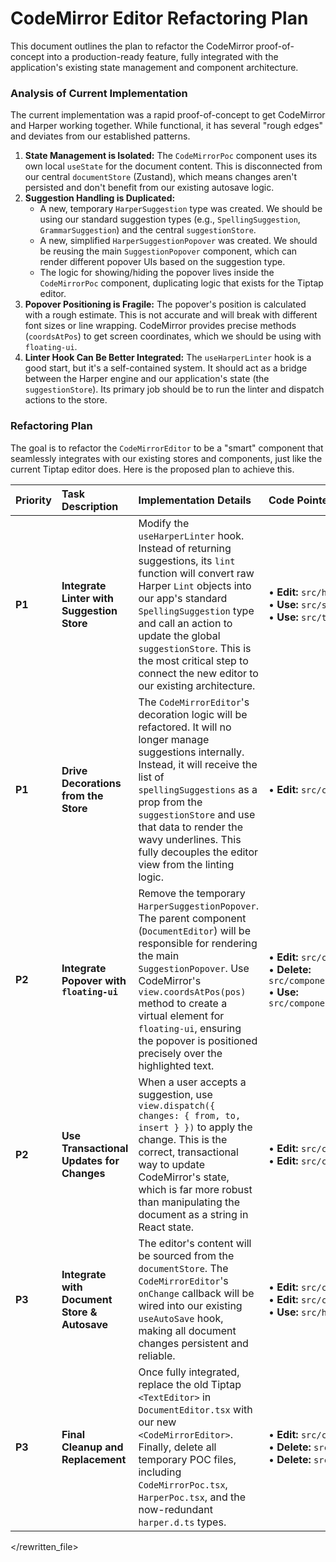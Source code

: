 # CodeMirror Editor Refactoring Plan

This document outlines the plan to refactor the CodeMirror proof-of-concept into a production-ready feature, fully integrated with the application's existing state management and component architecture.

### Analysis of Current Implementation

The current implementation was a rapid proof-of-concept to get CodeMirror and Harper working together. While functional, it has several "rough edges" and deviates from our established patterns.

1.  **State Management is Isolated:** The `CodeMirrorPoc` component uses its own local `useState` for the document content. This is disconnected from our central `documentStore` (Zustand), which means changes aren't persisted and don't benefit from our existing autosave logic.
2.  **Suggestion Handling is Duplicated:**
    *   A new, temporary `HarperSuggestion` type was created. We should be using our standard suggestion types (e.g., `SpellingSuggestion`, `GrammarSuggestion`) and the central `suggestionStore`.
    *   A new, simplified `HarperSuggestionPopover` was created. We should be reusing the main `SuggestionPopover` component, which can render different popover UIs based on the suggestion type.
    *   The logic for showing/hiding the popover lives inside the `CodeMirrorPoc` component, duplicating logic that exists for the Tiptap editor.
3.  **Popover Positioning is Fragile:** The popover's position is calculated with a rough estimate. This is not accurate and will break with different font sizes or line wrapping. CodeMirror provides precise methods (`coordsAtPos`) to get screen coordinates, which we should be using with `floating-ui`.
4.  **Linter Hook Can Be Better Integrated:** The `useHarperLinter` hook is a good start, but it's a self-contained system. It should act as a bridge between the Harper engine and our application's state (the `suggestionStore`). Its primary job should be to run the linter and dispatch actions to the store.

### Refactoring Plan

The goal is to refactor the `CodeMirrorEditor` to be a "smart" component that seamlessly integrates with our existing stores and components, just like the current Tiptap editor does. Here is the proposed plan to achieve this.

| Priority | Task Description                               | Implementation Details                                                                                                                                                                                                                                                                                                                          | Code Pointers                                                                                                                                                                    |
| :---     | :---                                           | :---                                                                                                                                                                                                                                                                                                                                            | :---                                                                                                                                                                             |
| **P1**   | **Integrate Linter with Suggestion Store**     | Modify the `useHarperLinter` hook. Instead of returning suggestions, its `lint` function will convert raw Harper `Lint` objects into our app's standard `SpellingSuggestion` type and call an action to update the global `suggestionStore`. This is the most critical step to connect the new editor to our existing architecture. | • **Edit:** `src/hooks/useHarperLinter.ts`<br/>• **Use:** `src/store/suggestion/suggestion.store.ts`<br/>• **Use:** `src/types/index.ts`                                    |
| **P1**   | **Drive Decorations from the Store**           | The `CodeMirrorEditor`'s decoration logic will be refactored. It will no longer manage suggestions internally. Instead, it will receive the list of `spellingSuggestions` as a prop from the `suggestionStore` and use that data to render the wavy underlines. This fully decouples the editor view from the linting logic.                 | • **Edit:** `src/components/editor/CodeMirrorEditor.tsx`                                                                                                                         |
| **P2**   | **Integrate Popover with `floating-ui`**       | Remove the temporary `HarperSuggestionPopover`. The parent component (`DocumentEditor`) will be responsible for rendering the main `SuggestionPopover`. Use CodeMirror's `view.coordsAtPos(pos)` method to create a virtual element for `floating-ui`, ensuring the popover is positioned precisely over the highlighted text. | • **Edit:** `src/components/DocumentEditor.tsx`<br/>• **Delete:** `src/components/editor/HarperSuggestionPopover.tsx`<br/>• **Use:** `src/components/editor/SuggestionPopover.tsx` |
| **P2**   | **Use Transactional Updates for Changes**      | When a user accepts a suggestion, use `view.dispatch({ changes: { from, to, insert } })` to apply the change. This is the correct, transactional way to update CodeMirror's state, which is far more robust than manipulating the document as a string in React state.                                                    | • **Edit:** `src/components/DocumentEditor.tsx`<br/>• **Edit:** `src/components/editor/CodeMirrorEditor.tsx`                                                                   |
| **P3**   | **Integrate with Document Store & Autosave**   | The editor's content will be sourced from the `documentStore`. The `CodeMirrorEditor`'s `onChange` callback will be wired into our existing `useAutoSave` hook, making all document changes persistent and reliable.                                                                          | • **Edit:** `src/components/DocumentEditor.tsx`<br/>• **Edit:** `src/components/editor/CodeMirrorEditor.tsx`<br/>• **Use:** `src/hooks/useAutoSave.ts`                          |
| **P3**   | **Final Cleanup and Replacement**              | Once fully integrated, replace the old Tiptap `<TextEditor>` in `DocumentEditor.tsx` with our new `<CodeMirrorEditor>`. Finally, delete all temporary POC files, including `CodeMirrorPoc.tsx`, `HarperPoc.tsx`, and the now-redundant `harper.d.ts` types.                           | • **Edit:** `src/components/DocumentEditor.tsx`<br/>• **Delete:** `src/components/TextEditor.tsx`<br/>• **Delete:** `src/components/CodeMirrorPoc.tsx`                            |

</rewritten_file> 